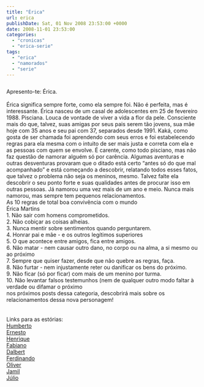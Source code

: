 ```yaml
---
title: "Érica"
url: erica
publishDate: Sat, 01 Nov 2008 23:53:00 +0000
date: 2008-11-01 23:53:00
categories: 
  - "cronicas"
  - "erica-serie"
tags: 
  - "erica"
  - "namorados"
  - "serie"
---
```

<a href="http://3.bp.blogspot.com/_BzqI_RDZ6O4/ScA_iArAEhI/AAAAAAAAAOE/HCLFqBXE_P8/s1600-h/ericaserie.jpg"><img src="http://3.bp.blogspot.com/_BzqI_RDZ6O4/ScA_iArAEhI/AAAAAAAAAOE/HCLFqBXE_P8/s200/ericaserie.jpg" border="0" alt=""></a><div><span><span>Apresento-te: Érica.</span></span></div><div><span><span><br></span></span></div><div><span><span>Érica significa sempre forte, como ela sempre foi. Não é perfeita, mas é interessante. Érica nasceu de um casal de adolescentes em 25 de fevereiro 1988.  Pisciana. Louca de vontade de viver a vida a flor da pele. Consciente mais do que, talvez, suas amigas por seus pais serem tão jovens, sua mãe hoje com 35 anos e seu pai com 37, separados desde 1991. Kaká, como gosta de ser chamada foi aprendendo com seus erros e foi estabelecendo regras para ela mesma com o intuito de ser mais justa e correta com ela e as pessoas com quem se envolve. É carente, como todo pisciano, mas não faz questão de namorar alguém só por carência. Algumas aventuras e outras desventuras provaram que o ditado está certo “antes só do que mal acompanhado” e está começando a descobrir, relatando todos esses fatos, que talvez o problema não seja os meninos, mesmo. Talvez falte ela descobrir o seu ponto forte e suas qualidades antes de procurar isso em outras pessoas. Já namorou uma vez mais de um ano e meio. Nunca mais namorou, mas sempre tem pequenos relacionamentos.</span></span></div><div> </div><div> </div><div> </div><div><span><span>As 10 regras de total boa convivência com o mundo </span></span></div><div> </div><div><span><span>Érica Martins</span></span></div><div> </div><div><span><span>1.    Não sair com homens comprometidos.</span></span></div><div><span><span>2.    Não cobiçar as coisas alheias.</span></span></div><div><span><span>3.    Nunca mentir sobre sentimentos quando perguntarem.</span></span></div><div><span><span>4.    Honrar pai e mãe - e os outros legítimos superiores</span></span></div><div><span><span>5.    O que acontece entre amigos, fica entre amigos.</span></span></div><div><span><span>6.    Não matar - nem causar outro dano, no corpo ou na alma, a si mesmo ou ao próximo</span></span></div><div><span><span>7.    Sempre que quiser fazer, desde que não quebre as regras, faça.</span></span></div><div><span><span>8.    Não furtar - nem injustamente reter ou danificar os bens do próximo.</span></span></div><div><span><span>9.    Não ficar (só por ficar) com mais de um menino por turma.</span></span></div><div><span><span>10.  Não levantar falsos testemunhos (nem de qualquer outro modo faltar à verdade ou difamar o próximo</span></span></div><div> </div><div> </div><div><span><span>nos próximos posts dessa categoria, descobrirá mais sobre os relacionamentos dessa nova personagem!</span></span></div><div><span><span><br></span></span></div><div><span><span><br></span></span></div><div><span><span>Links para as estórias:</span></span></div><div><div><a href="http://dancandosozinha.blogspot.com/2009/03/humberto-311008.html"><span><span>Humberto</span></span></a></div><div><a href="http://dancandosozinha.blogspot.com/2009/03/falei-tanto-do-meu-ex-namorado-que-no.html"><span><span>Ernesto</span></span></a></div><div><a href="http://dancandosozinha.blogspot.com/2009/03/henrique-311008.html"><span><span>Henrique</span></span></a></div><div><a href="http://dancandosozinha.blogspot.com/2009/03/fabiano-311008.html"><span><span>Fabiano</span></span></a></div><div><a href="http://dancandosozinha.blogspot.com/2009/03/dalbert-311008.html"><span><span>Dalbert</span></span></a></div><div><a href="http://dancandosozinha.blogspot.com/2009/03/ferdinando-301008.html"><span><span>Ferdinando</span></span></a></div><div><a href="http://dancandosozinha.blogspot.com/2009/03/oliver-301008.html"><span><span>Oliver</span></span></a></div><div><a href="http://dancandosozinha.blogspot.com/2009/03/jamil-301008.html"><span><span>Jamil</span></span></a></div><div><a href="http://dancandosozinha.blogspot.com/2009/03/julio-301008.html"><span><span>Júlio</span></span></a></div><div><br></div></div><div> </div>
